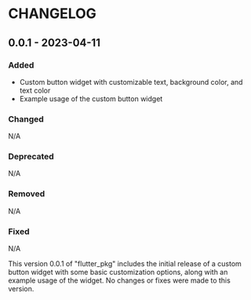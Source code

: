 # CHANGELOG

## 0.0.1 - 2023-04-11

### Added

- Custom button widget with customizable text, background color, and text color
- Example usage of the custom button widget

### Changed

N/A

### Deprecated

N/A

### Removed

N/A

### Fixed

N/A

This version 0.0.1 of "flutter_pkg" includes the initial release of a custom button widget with some basic customization options, along with an example usage of the widget. No changes or fixes were made to this version.
